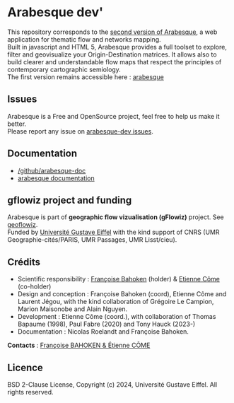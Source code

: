 # Arabesque dev'
This repository corresponds to the [second version of Arabesque](https://gflowiz.github.io/dev-arabesque/), a web application for thematic flow and networks mapping. </br>
Built in javascript and HTML 5, Arabesque provides a full toolset to explore, filter and geovisualize your Origin-Destination matrices. It allows also to build clearer and understandable flow maps that respect the principles of contemporary cartographic semiology. </br>
The first version remains accessible here : [arabesque](https://github.com/gflowiz/arabesque/blob/master/README.md)

## Issues
Arabesque is a Free and OpenSource project, feel free to help us make it better. </br>
Please report any issue on [arabesque-dev issues](https://github.com/gflowiz/arabesque-dev/issues).

## Documentation
- [/github/arabesque-doc](https://github.com/gflowiz/arabesque-doc)
- [arabesque documentation](https://github.com/gflowiz/arabesque-doc/blob/main/README.md)

## gflowiz project and funding
Arabesque is part of **geographic flow vizualisation (gFlowiz)** project. See [geoflowiz](https://geoflowiz.hypotheses.org/). </br>
Funded by [Université Gustave Eiffel](https://www.univ-gustave-eiffel.fr/) with the kind support of CNRS (UMR Geographie-cités/PARIS, UMR Passages, UMR Lisst/cieu).

## Crédits
- Scientific responsibility : [Françoise Bahoken](https://github.com/fbahoken) (holder) & [Etienne Côme](https://github.com/comeetie) (co-holder)
- Design and conception : Françoise Bahoken (coord), Etienne Côme and Laurent Jégou, with the kind collaboration of Grégoire Le Campion, Marion Maisonobe and Alain Nguyen.
- Development : Etienne Côme (coord.), with collaboration of Thomas Bapaume (1998), Paul Fabre (2020) and Tony Hauck (2023-)
- Documentation : Nicolas Roelandt and Françoise Bahoken.

**Contacts** : [Françoise BAHOKEN & Étienne CÔME](mailto:francoise.bahoken@univ-eiffel.fr,etienne.come@univ-eiffel.fr)

## Licence
BSD 2-Clause License, Copyright (c) 2024, Université Gustave Eiffel. All rights reserved.
